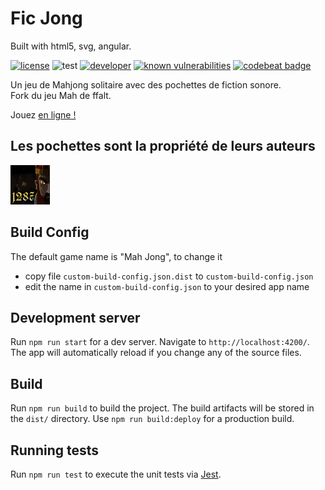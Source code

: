 # Fic Jong

Built with html5, svg, angular.

[![license](https://img.shields.io/github/license/ffalt/mah.svg)](http://opensource.org/licenses/MIT)
![test](https://github.com/ffalt/mah/workflows/test/badge.svg)
[![developer](https://img.shields.io/badge/developer-awesome-brightgreen.svg)](https://github.com/ffalt/mah)
[![known vulnerabilities](https://snyk.io/test/github/ffalt/mah/badge.svg)](https://snyk.io/test/github/ffalt/mah)
[![codebeat badge](https://codebeat.co/badges/021d3bc7-e512-473b-b99e-80e7650ba57f)](https://codebeat.co/projects/github-com-ffalt-mah-main)

Un jeu de Mahjong solitaire avec des pochettes de fiction sonore.  
Fork du jeu Mah de ffalt.

Jouez [en ligne !](https://zenigata.github.io/ficjong/)

## Les pochettes sont la propriété de leurs auteurs
[![1287](/src/assets/svg/ficson/01.png)](http://1287.aerrond.com/)

## Build Config

The default game name is "Mah Jong", to change it 
* copy file `custom-build-config.json.dist` to `custom-build-config.json`
* edit the name in `custom-build-config.json` to your desired app name

## Development server

Run `npm run start` for a dev server. Navigate to `http://localhost:4200/`. The app will automatically reload if you change any of the source files.

## Build

Run `npm run build` to build the project. The build artifacts will be stored in the `dist/` directory. Use `npm run build:deploy` for a production build.

## Running tests

Run `npm run test` to execute the unit tests via [Jest](https://jestjs.io/).
